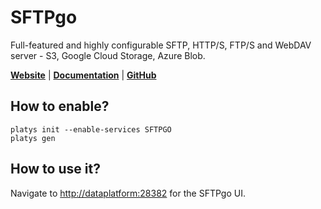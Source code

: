 # SFTPgo

Full-featured and highly configurable SFTP, HTTP/S, FTP/S and WebDAV server - S3, Google Cloud Storage, Azure Blob.

**[Website](https://sftpgo.com/)** | **[Documentation](https://docs.sftpgo.com/latest/)** | **[GitHub](https://github.com/drakkan/sftpgo)**

## How to enable?

```
platys init --enable-services SFTPGO
platys gen
```

## How to use it?

Navigate to <http://dataplatform:28382> for the SFTPgo UI.
